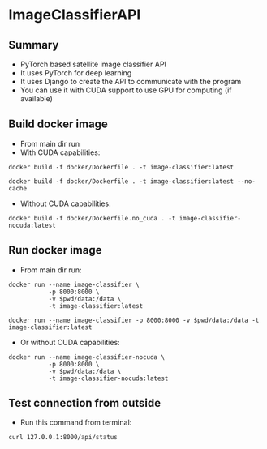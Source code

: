 # ImageClassifierAPI
## Summary
- PyTorch based satellite image classifier API
- It uses PyTorch for deep learning
- It uses Django to create the API to communicate with the program
- You can use it with CUDA support to use GPU for computing (if available)

## Build docker image
- From main dir run
- With CUDA capabilities:
```
docker build -f docker/Dockerfile . -t image-classifier:latest
```

```
docker build -f docker/Dockerfile . -t image-classifier:latest --no-cache
```

- Without CUDA capabilities:
```
docker build -f docker/Dockerfile.no_cuda . -t image-classifier-nocuda:latest
```

## Run docker image
- From main dir run:
```
docker run --name image-classifier \
           -p 8000:8000 \
           -v $pwd/data:/data \
           -t image-classifier:latest
```

```
docker run --name image-classifier -p 8000:8000 -v $pwd/data:/data -t image-classifier:latest
```


- Or without CUDA capabilities:
```
docker run --name image-classifier-nocuda \
           -p 8000:8000 \
           -v $pwd/data:/data \
           -t image-classifier-nocuda:latest
```

## Test connection from outside
- Run this command from terminal:
```
curl 127.0.0.1:8000/api/status
```
